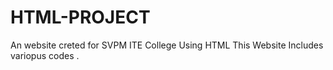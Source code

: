 # HTML-PROJECT
An website creted for SVPM ITE College Using HTML
This Website Includes variopus codes .
